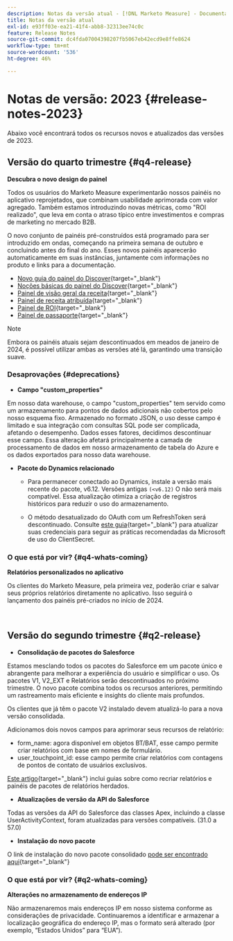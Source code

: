 ```yaml
---
description: Notas da versão atual - [!DNL Marketo Measure] - Documentação do produto
title: Notas da versão atual
exl-id: e93ff03e-ea21-41f4-abb8-32313ee74c0c
feature: Release Notes
source-git-commit: dc4fda07004398207fb5067eb42ecd9e8ffe8624
workflow-type: tm+mt
source-wordcount: '536'
ht-degree: 46%

---
```


# Notas de versão: 2023 {#release-notes-2023}

Abaixo você encontrará todos os recursos novos e atualizados das versões de 2023.

## Versão do quarto trimestre {#q4-release}

<p>

**Descubra o novo design do painel**

Todos os usuários do Marketo Measure experimentarão nossos painéis no aplicativo reprojetados, que combinam usabilidade aprimorada com valor agregado. Também estamos introduzindo novas métricas, como &quot;ROI realizado&quot;, que leva em conta o atraso típico entre investimentos e compras de marketing no mercado B2B.

O novo conjunto de painéis pré-construídos está programado para ser introduzido em ondas, começando na primeira semana de outubro e concluindo antes do final do ano. Esses novos painéis aparecerão automaticamente em suas instâncias, juntamente com informações no produto e links para a documentação.

* [Novo guia do painel do Discover](/help/marketo-measure-discover-ui/dashboards/new-discover-dashboard-guide.md){target="_blank"}
* [Noções básicas do painel do Discover](/help/marketo-measure-discover-ui/dashboards/discover-dashboard-basics.md){target="_blank"}
* [Painel de visão geral da receita](/help/marketo-measure-discover-ui/dashboards/revenue-overview-dashboard.md){target="_blank"}
* [Painel de receita atribuída](/help/marketo-measure-discover-ui/dashboards/attributed-revenue-dashboard.md){target="_blank"}
* [Painel de ROI](/help/marketo-measure-discover-ui/dashboards/roi-dashboard.md){target="_blank"}
* [Painel de passaporte](/help/marketo-measure-discover-ui/dashboards/passport-dashboard.md){target="_blank"}

>[!NOTE]
>
>Embora os painéis atuais sejam descontinuados em meados de janeiro de 2024, é possível utilizar ambas as versões até lá, garantindo uma transição suave.

### Desaprovações {#deprecations}

<p>

* **Campo &quot;custom_properties&quot;**

Em nosso data warehouse, o campo &quot;custom_properties&quot; tem servido como um armazenamento para pontos de dados adicionais não cobertos pelo nosso esquema fixo. Armazenado no formato JSON, o uso desse campo é limitado e sua integração com consultas SQL pode ser complicada, afetando o desempenho. Dados esses fatores, decidimos descontinuar esse campo. Essa alteração afetará principalmente a camada de processamento de dados em nosso armazenamento de tabela do Azure e os dados exportados para nosso data warehouse.

* **Pacote do Dynamics relacionado**

   * Para permanecer conectado ao Dynamics, instale a versão mais recente do pacote, v6.12. Versões antigas `(<v6.12)` O não será mais compatível. Essa atualização otimiza a criação de registros históricos para reduzir o uso do armazenamento.

   * O método desatualizado do OAuth com um RefreshToken será descontinuado. Consulte [este guia](/help/marketo-measure-and-dynamics/getting-started-with-marketo-measure-and-dynamics/oauth-with-azure-active-directory-for-dynamics-crm.md){target="_blank"} para atualizar suas credenciais para seguir as práticas recomendadas da Microsoft de uso do ClientSecret.

### O que está por vir? {#q4-whats-coming}

<p>

**Relatórios personalizados no aplicativo**

Os clientes do Marketo Measure, pela primeira vez, poderão criar e salvar seus próprios relatórios diretamente no aplicativo. Isso seguirá o lançamento dos painéis pré-criados no início de 2024.

<br>

## Versão do segundo trimestre {#q2-release}

<p>

* **Consolidação de pacotes do Salesforce**

Estamos mesclando todos os pacotes do Salesforce em um pacote único e abrangente para melhorar a experiência do usuário e simplificar o uso. Os pacotes V1, V2_EXT e Relatórios serão descontinuados no próximo trimestre. O novo pacote combina todos os recursos anteriores, permitindo um rastreamento mais eficiente e insights do cliente mais profundos.

Os clientes que já têm o pacote V2 instalado devem atualizá-lo para a nova versão consolidada.

Adicionamos dois novos campos para aprimorar seus recursos de relatório:

* form_name: agora disponível em objetos BT/BAT, esse campo permite criar relatórios com base em nomes de formulário.
* user_touchpoint_id: esse campo permite criar relatórios com contagens de pontos de contato de usuários exclusivos.

[Este artigo](/help/configuration-and-setup/marketo-measure-and-salesforce/salesforce-package-consolidation.md){target="_blank"} inclui guias sobre como recriar relatórios e painéis de pacotes de relatórios herdados.

* **Atualizações de versão da API do Salesforce**

Todas as versões da API do Salesforce das classes Apex, incluindo a classe UserActivityContext, foram atualizadas para versões compatíveis. (31.0 a 57.0)

* **Instalação do novo pacote**

O link de instalação do novo pacote consolidado [pode ser encontrado aqui](https://login.salesforce.com/packaging/installPackage.apexp?p0=04t1P000000VY6Z){target="_blank"}

### O que está por vir? {#q2-whats-coming}

<p>

**Alterações no armazenamento de endereços IP**

Não armazenaremos mais endereços IP em nosso sistema conforme as considerações de privacidade. Continuaremos a identificar e armazenar a localização geográfica do endereço IP, mas o formato será alterado (por exemplo, “Estados Unidos” para “EUA”).
